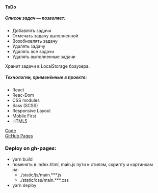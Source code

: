 #### ToDo

##### Список задач — позволяет:

- Добавлять задачи
- Отмечать задачу выполненной
- Возобновлять задачу
- Удалять задачу
- Удалять все задачи
- Удалять выполненные задачи

Хранит задачи в LocalStorage браузера.

##### Технологии, применённые в проекте:

- React
- Reac-Dom
- CSS modules
- Sass (SCSS)
- Responsive Layout
- Mobile First
- HTML5

[Code](https://github.com/UglyGhoulChrist/todo-react.git)  
[GitHub Pages](https://uglyghoulchrist.github.io/todo-react/)  

### Deploy on gh-pages:

- yarn build
- поменять в index.html, main.js пути к стилям, скрипту и картинкам на:
    - ./static/js/main.***.js
    - ./static/css/main.***.css
- yarn deploy